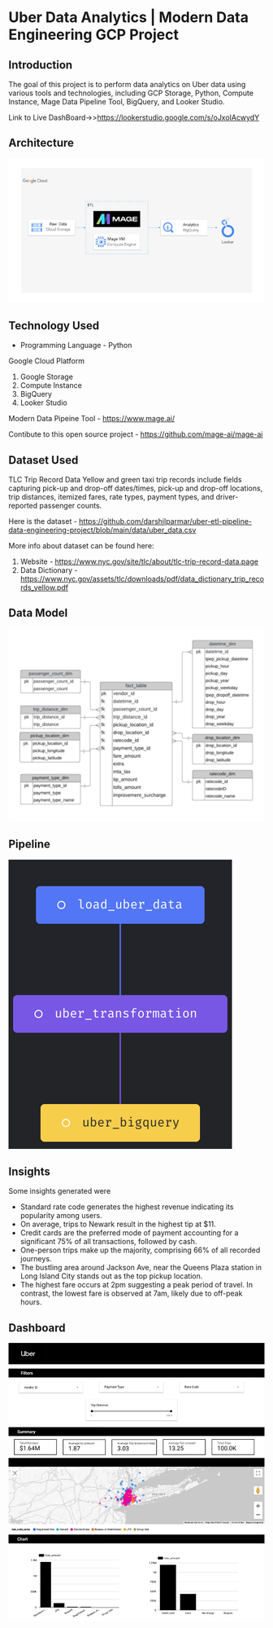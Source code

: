 # Uber Data Analytics | Modern Data Engineering GCP Project

## Introduction

The goal of this project is to perform data analytics on Uber data using various tools and technologies, including GCP Storage, Python, Compute Instance, Mage Data Pipeline Tool, BigQuery, and Looker Studio.

Link to Live DashBoard->>https://lookerstudio.google.com/s/oJxoIAcwydY

## Architecture 
<img src="Images/architecture.jpg">

## Technology Used
- Programming Language - Python

Google Cloud Platform
1. Google Storage
2. Compute Instance 
3. BigQuery
4. Looker Studio

Modern Data Pipeine Tool - https://www.mage.ai/

Contibute to this open source project - https://github.com/mage-ai/mage-ai


## Dataset Used
TLC Trip Record Data
Yellow and green taxi trip records include fields capturing pick-up and drop-off dates/times, pick-up and drop-off locations, trip distances, itemized fares, rate types, payment types, and driver-reported passenger counts. 

Here is the dataset  - https://github.com/darshilparmar/uber-etl-pipeline-data-engineering-project/blob/main/data/uber_data.csv

More info about dataset can be found here:
1. Website - https://www.nyc.gov/site/tlc/about/tlc-trip-record-data.page
2. Data Dictionary - https://www.nyc.gov/assets/tlc/downloads/pdf/data_dictionary_trip_records_yellow.pdf

## Data Model
<img src="Images/data_model.jpeg">


## Pipeline 
<img src="Images/pipeline.png">

## Insights 
Some insights generated were 
* Standard rate code generates the highest revenue indicating its popularity among users. 
* On average, trips to Newark result in the highest tip at $11. 
* Credit cards are the preferred mode of payment accounting for a significant 75% of all transactions, followed by cash.
* One-person trips make up the majority, comprising 66% of all recorded journeys.
* The bustling area around Jackson Ave, near the Queens Plaza station in Long Island City stands out as the top pickup location.
* The highest fare occurs at 2pm suggesting a peak period of travel. In contrast, the lowest fare is observed at 7am, likely due to off-peak hours.

## Dashboard
<img src="Images/Uber_Dashboard.jpg">

